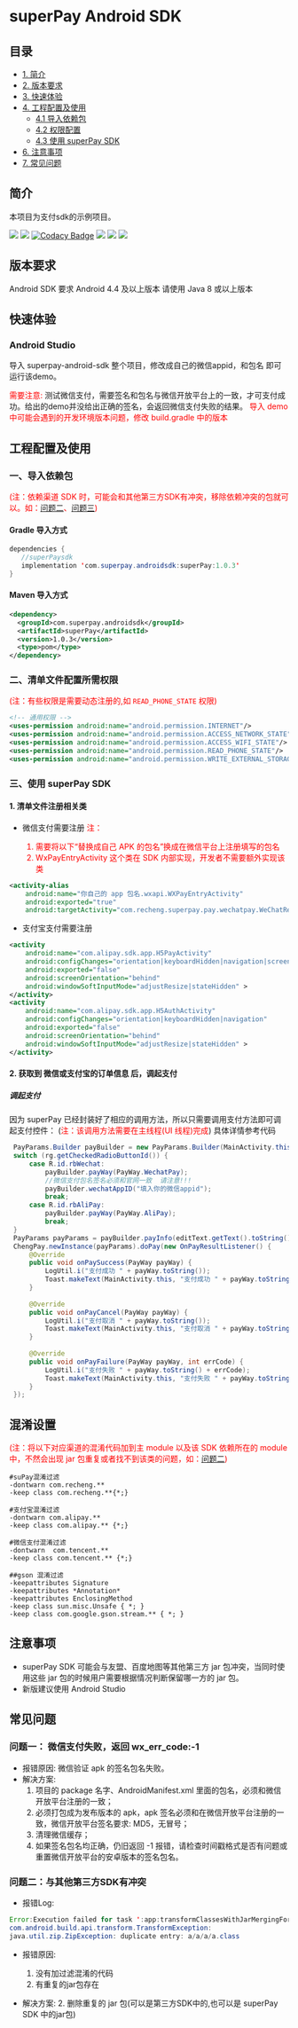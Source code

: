 # superPay Android SDK

## 目录
* [1. 简介](#1)
* [2. 版本要求](#2)
* [3. 快速体验](#3)
* [4. 工程配置及使用](#4)
    * [4.1 导入依赖包](#4.1)
    * [4.2 权限配置](#4.2)
    * [4.3 使用 superPay SDK](#4.3)
* [6. 注意事项](#6)
* [7. 常见问题](#issues)

## <h2 id='1'>简介</h2>
本项目为支付sdk的示例项目。

[![](https://img.shields.io/badge/API-19%2B-brightgreen.svg?style=flat)](https://android-arsenal.com/api?level=19)
[![](https://img.shields.io/badge/platform-android-brightgreen.svg)](https://developer.android.com/index.html) 
[![Codacy Badge](https://img.shields.io/hexpm/l/plug.svg)](https://github.com/jeasonlzy/okhttp-OkGo/blob/master/LICENSE)
[![](https://img.shields.io/badge/superPay-v1.0.3-brightgreen.svg)](https://bintray.com/supay/superPay/superPay)
[![](https://img.shields.io/badge/wechatSdk-v5.1.4-brightgreen.svg)](https://bintray.com/wechat-sdk-team/maven/com.tencent.mm.opensdk%3Awechat-sdk-android-with-mta) 
[![](https://img.shields.io/badge/gson-v2.8.4-brightgreen.svg)](https://travis-ci.org/google/gson) 

## <h2 id='2'>版本要求</h2>
Android SDK 要求 Android 4.4 及以上版本
请使用 Java 8 或以上版本

## <h2 id='3'>快速体验</h2>
### Android Studio
导入 superpay-android-sdk 整个项目，修改成自己的微信appid，和包名 即可运行该demo。

<font color="red">需要注意: </font>测试微信支付，需要签名和包名与微信开放平台上的一致，才可支付成功。给出的demo并没给出正确的签名，会返回微信支付失败的结果。
<font color="red">导入 demo 中可能会遇到的开发环境版本问题，修改 build.gradle 中的版本</font>

## <h2 id='4'>工程配置及使用</h2>
### <h3 id='4.1'>一、导入依赖包</h3>

<font color='red'>(注：依赖渠道 SDK 时，可能会和其他第三方SDK有冲突，移除依赖冲突的包就可以。如：[问题二](#issue2)、[问题三](#issue3))</font>

#### Gradle 导入方式

```java
dependencies {
   //superPaysdk
   implementation 'com.superpay.androidsdk:superPay:1.0.3'
}
```

#### Maven 导入方式

```xml
<dependency>
  <groupId>com.superpay.androidsdk</groupId>
  <artifactId>superPay</artifactId>
  <version>1.0.3</version>
  <type>pom</type>
</dependency>
```


### <h3 id='4.2'>二、清单文件配置所需权限</h3>

<font color='red'>(注：有些权限是需要动态注册的,如 `READ_PHONE_STATE` 权限)</font>

``` xml
<!-- 通用权限 -->
<uses-permission android:name="android.permission.INTERNET"/>
<uses-permission android:name="android.permission.ACCESS_NETWORK_STATE"/>
<uses-permission android:name="android.permission.ACCESS_WIFI_STATE"/>
<uses-permission android:name="android.permission.READ_PHONE_STATE"/>
<uses-permission android:name="android.permission.WRITE_EXTERNAL_STORAGE"/>
```

### <h3 id='4.3'>三、使用 superPay SDK</h3>
#### 1. 清单文件注册相关类
- 微信支付需要注册
    <font color='red'> 注：
    1. 需要将以下“替换成自己 APK 的包名”换成在微信平台上注册填写的包名
    2. WxPayEntryActivity 这个类在 SDK 内部实现，开发者不需要额外实现该类
    </font>

```xml
<activity-alias                                                                
    android:name="你自己的 app 包名.wxapi.WXPayEntryActivity"           
    android:exported="true"                                                    
    android:targetActivity="com.recheng.superpay.pay.wechatpay.WeChatResult" />
```

- 支付宝支付需要注册

```xml
<activity                                                                   
    android:name="com.alipay.sdk.app.H5PayActivity"                         
    android:configChanges="orientation|keyboardHidden|navigation|screenSize"
    android:exported="false"                                                
    android:screenOrientation="behind"                                      
    android:windowSoftInputMode="adjustResize|stateHidden" >                
</activity>                                                                 
<activity                                                                   
    android:name="com.alipay.sdk.app.H5AuthActivity"                        
    android:configChanges="orientation|keyboardHidden|navigation"           
    android:exported="false"                                                
    android:screenOrientation="behind"                                      
    android:windowSoftInputMode="adjustResize|stateHidden" >                
</activity>                                                                                                                     
```
#### 2. 获取到 微信或支付宝的订单信息 后，调起支付
##### 调起支付

因为 superPay 已经封装好了相应的调用方法，所以只需要调用支付方法即可调起支付控件：
(<font color='red'>注：该调用方法需要在主线程(UI 线程)完成</font>)
具体详情参考代码
```java
 PayParams.Builder payBuilder = new PayParams.Builder(MainActivity.this);                                                
 switch (rg.getCheckedRadioButtonId()) {                                                                                 
     case R.id.rbWechat:                                                                                                 
         payBuilder.payWay(PayWay.WechatPay);                                                                            
         //微信支付包名签名必须和官网一致  请注意!!!                                                                                 
         payBuilder.wechatAppID("填入你的微信appid");                                                                          
         break;                                                                                                          
     case R.id.rbAliPay:                                                                                                 
         payBuilder.payWay(PayWay.AliPay);                                                                               
         break;                                                                                                          
 }                                                                                                                       
 PayParams payParams = payBuilder.payInfo(editText.getText().toString()).build();                                        
 ChengPay.newInstance(payParams).doPay(new OnPayResultListener() {                                                       
     @Override                                                                                                           
     public void onPaySuccess(PayWay payWay) {                                                                           
         LogUtil.i("支付成功 " + payWay.toString());                                                                         
         Toast.makeText(MainActivity.this, "支付成功 " + payWay.toString(), Toast.LENGTH_LONG).show();                       
     }                                                                                                                   
                                                                                                                         
     @Override                                                                                                           
     public void onPayCancel(PayWay payWay) {                                                                            
         LogUtil.i("支付取消 " + payWay.toString());                                                                         
         Toast.makeText(MainActivity.this, "支付取消 " + payWay.toString(), Toast.LENGTH_LONG).show();                       
     }                                                                                                                   
                                                                                                                         
     @Override                                                                                                           
     public void onPayFailure(PayWay payWay, int errCode) {                                                              
         LogUtil.i("支付失败 " + payWay.toString() + errCode);                                                               
         Toast.makeText(MainActivity.this, "支付失败 " + payWay.toString() + errCode, Toast.LENGTH_LONG).show();             
     }                                                                                                                   
 });                                                                                                                     
```

## 混淆设置
<font color='red'>(注：将以下对应渠道的混淆代码加到主 module 以及该 SDK 依赖所在的 module 中，不然会出现 jar 包重复或者找不到该类的问题，如：[问题二](#issue2))</font>

```
#suPay混淆过滤
-dontwarn com.recheng.**
-keep class com.recheng.**{*;}

#支付宝混淆过滤
-dontwarn com.alipay.**
-keep class com.alipay.** {*;}

#微信支付混淆过滤
-dontwarn  com.tencent.**
-keep class com.tencent.** {*;}

##gson 混淆过滤
-keepattributes Signature
-keepattributes *Annotation*
-keepattributes EnclosingMethod
-keep class sun.misc.Unsafe { *; }
-keep class com.google.gson.stream.** { *; }

```

## <h2 id='6'>注意事项</h2>

- superPay SDK 可能会与友盟、百度地图等其他第三方 jar 包冲突，当同时使用这些 jar 包的时候用户需要根据情况判断保留哪一方的 jar 包。
- 新版建议使用 Android Studio

## <span id = "issues">常见问题</span>
### 问题一： 微信支付失败，返回 wx_err_code:-1

- 报错原因:
    微信验证 apk 的签名包名失败。
- 解决方案:
    1. 项目的 package 名字、AndroidManifest.xml 里面的包名，必须和微信开放平台注册的一致；
    2. 必须打包成为发布版本的 apk，apk 签名必须和在微信开放平台注册的一致，微信开放平台签名要求: MD5，无冒号；
    3. 清理微信缓存；
    4. 如果签名包名均正确，仍旧返回 -1 报错，请检查时间戳格式是否有问题或重置微信开放平台的安卓版本的签名包名。
    
###  <span id = "issue2">问题二：与其他第三方SDK有冲突</span>

- 报错Log:

```java
Error:Execution failed for task ':app:transformClassesWithJarMergingForDebug'.
com.android.build.api.transform.TransformException:
java.util.zip.ZipException: duplicate entry: a/a/a/a.class
```

- 报错原因:
    1. 没有加过滤混淆的代码
    2. 有重复的jar包存在

- 解决方案:
    2. 删除重复的 jar 包(可以是第三方SDK中的,也可以是 superPay SDK 中的jar包)
